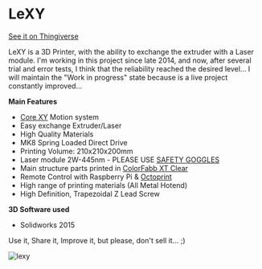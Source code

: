 # LeXY
  [See it on Thingiverse](http://www.thingiverse.com/thing:1091671)


LeXY is a 3D Printer, with the ability to exchange the extruder with a Laser module. I'm working in this project since late 2014, and now, after several trial and error tests, I think that the reliability reached the desired level... I will maintain the "Work in progress" state because is a live project constantly improved... 

**Main Features**
* [Core XY](http://www.corexy.com) Motion system
* Easy exchange Extruder/Laser
* High Quality Materials
* MK8 Spring Loaded Direct Drive
* Printing Volume: 210x210x200mm
* Laser module 2W-445nm - PLEASE USE [SAFETY GOGGLES](http://odicforce.com/epages/05c54fb6-7778-4d36-adc0-0098b2af7c4e.sf/en_GB/?ObjectPath=/Shops/05c54fb6-7778-4d36-adc0-0098b2af7c4e/Products/OFL52)
* Main structure parts printed in [ColorFabb XT Clear](http://colorfabb.com/xt)
* Remote Control with Raspberry Pi & [Octoprint](http://octoprint.org)
* High range of printing materials (All Metal Hotend)
* High Definition, Trapezoidal Z Lead Screw

**3D Software used**
* Solidworks 2015

Use it, Share it, Improve it, but please, don't sell it... ;)

![lexy](http://thingiverse-production-new.s3.amazonaws.com/renders/19/48/f0/85/bf/IMG_1615_preview_featured.JPG)

